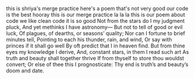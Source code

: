 this is shriya's merge practice
here's a poem that's not very good
our code is the best
hooray
this is our merge practice
la la la
this is our poem
about code
we like clean code
it is so good
Not from the stars do I my judgment pluck,
And yet methinks I have astronomy—
But not to tell of good or evil luck,
Of plagues, of dearths, or seasons’ quality;
Nor can I fortune to brief minutes tell,
Pointing to each his thunder, rain, and wind,
Or say with princes if it shall go well
By oft predict that I in heaven find.
But from thine eyes my knowledge I derive,
And, constant stars, in them I read such art
As truth and beauty shall together thrive
If from thyself to store thou wouldst convert;
Or else of thee this I prognosticate:
Thy end is truth’s and beauty’s doom and date.